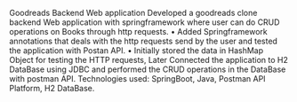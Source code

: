 Goodreads Backend Web application
Developed a goodreads clone backend Web application with springframework where user can do CRUD operations on Books through http requests.
    • Added Springframework annotations that deals with the http requests send by the user and tested the application with Postan API. 
    • Initially stored the data in HashMap Object for testing the HTTP requests, Later Connected the application to H2 DataBase using JDBC and performed the CRUD operations in the DataBase with postman API.
Technologies used: SpringBoot, Java, Postman API Platform, H2 DataBase.
